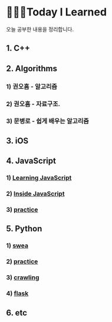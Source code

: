 # 👩🏻‍💻Today I Learned

오늘 공부한 내용을 정리합니다.



## 1. C++

## 2. Algorithms

### 1) 권오흠 - 알고리즘

### 2) 권오흠 - 자료구조.

### 3) 문병로 - 쉽게 배우는 알고리즘

## 3. iOS

## 4. JavaScript

### 1) [Learning JavaScript](javascript/learning-javascript)

### 2) [Inside JavaScript](javascript/inside-javascript)

### 3) [practice](javascript/practice)

## 5. Python

### 1) [swea](python/swea)

### 2) [practice](python/practice)

### 3) [crawling](python/crawling)

### 4) [flask](python/flask)

## 6. etc
